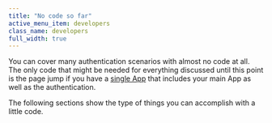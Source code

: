 ```yaml
---
title: "No code so far"
active_menu_item: developers
class_name: developers
full_width: true
---
```



You can cover many authentication scenarios with almost no code at all. The only code that might be needed for everything discussed until this point is the page jump if you have a [single App](typical-authentication-strategies/everything-in-one-strategy.htm) that includes your main App as well as the authentication.

The following sections show the type of things you can accomplish with a little code.

